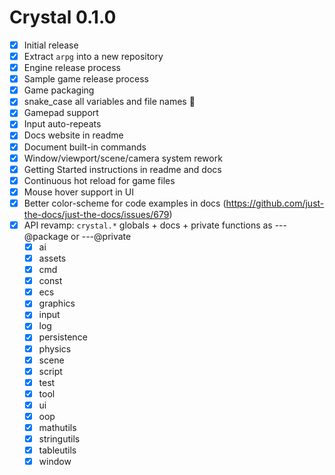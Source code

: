 # Crystal 0.1.0

- [x] Initial release
- [x] Extract `arpg` into a new repository
- [x] Engine release process
- [x] Sample game release process
- [x] Game packaging
- [x] snake_case all variables and file names 🐍
- [x] Gamepad support
- [x] Input auto-repeats
- [x] Docs website in readme
- [x] Document built-in commands
- [x] Window/viewport/scene/camera system rework
- [x] Getting Started instructions in readme and docs
- [x] Continuous hot reload for game files
- [x] Mouse hover support in UI
- [x] Better color-scheme for code examples in docs (https://github.com/just-the-docs/just-the-docs/issues/679)
- [x] API revamp: `crystal.*` globals + docs + private functions as ---@package or ---@private
  - [x] ai
  - [x] assets
  - [x] cmd
  - [x] const
  - [x] ecs
  - [x] graphics
  - [x] input
  - [x] log
  - [x] persistence
  - [x] physics
  - [x] scene
  - [x] script
  - [x] test
  - [x] tool
  - [x] ui
  - [x] oop
  - [x] mathutils
  - [x] stringutils
  - [x] tableutils
  - [x] window
